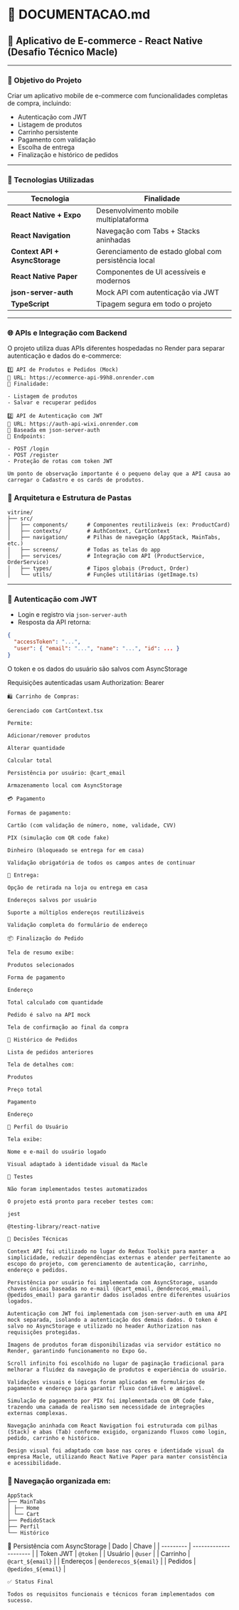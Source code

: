 # 📄 DOCUMENTACAO.md

## 🛒 Aplicativo de E-commerce - React Native (Desafio Técnico Macle)

---

### 📌 Objetivo do Projeto

Criar um aplicativo mobile de e-commerce com funcionalidades completas de compra, incluindo:

- Autenticação com JWT
- Listagem de produtos
- Carrinho persistente
- Pagamento com validação
- Escolha de entrega
- Finalização e histórico de pedidos

---

### 🧱 Tecnologias Utilizadas

| Tecnologia                     | Finalidade                                            |
| ------------------------------ | ----------------------------------------------------- |
| **React Native + Expo**        | Desenvolvimento mobile multiplataforma                |
| **React Navigation**           | Navegação com Tabs + Stacks aninhadas                 |
| **Context API + AsyncStorage** | Gerenciamento de estado global com persistência local |
| **React Native Paper**         | Componentes de UI acessíveis e modernos               |
| **json-server-auth**           | Mock API com autenticação via JWT                     |
| **TypeScript**                 | Tipagem segura em todo o projeto                      |

---

### 🌐 APIs e Integração com Backend

O projeto utiliza duas APIs diferentes hospedadas no Render para separar autenticação e dados do e-commerce:

```text
1️⃣ API de Produtos e Pedidos (Mock)
🔹 URL: https://ecommerce-api-99h8.onrender.com
🔹 Finalidade:

- Listagem de produtos
- Salvar e recuperar pedidos

2️⃣ API de Autenticação com JWT
🔹 URL: https://auth-api-wixi.onrender.com
🔹 Baseada em json-server-auth
🔹 Endpoints:

- POST /login
- POST /register
- Proteção de rotas com token JWT

Um ponto de observação importante é o pequeno delay que a API causa ao carregar o Cadastro e os cards de produtos.
```

### 🧱 Arquitetura e Estrutura de Pastas

```text
vitrine/
├── src/
│   ├── components/      # Componentes reutilizáveis (ex: ProductCard)
│   ├── contexts/        # AuthContext, CartContext
│   ├── navigation/      # Pilhas de navegação (AppStack, MainTabs, etc.)
│   ├── screens/         # Todas as telas do app
│   ├── services/        # Integração com API (ProductService, OrderService)
│   ├── types/           # Tipos globais (Product, Order)
│   └── utils/           # Funções utilitárias (getImage.ts)
```

---

### 🔐 Autenticação com JWT

- Login e registro via `json-server-auth`
- Resposta da API retorna:

```json
{
  "accessToken": "...",
  "user": { "email": "...", "name": "...", "id": ... }
}
```

O token e os dados do usuário são salvos com AsyncStorage

Requisições autenticadas usam Authorization: Bearer <token>

```text
🛍️ Carrinho de Compras:

Gerenciado com CartContext.tsx

Permite:

Adicionar/remover produtos

Alterar quantidade

Calcular total

Persistência por usuário: @cart_email

Armazenamento local com AsyncStorage
```

```text
💳 Pagamento

Formas de pagamento:

Cartão (com validação de número, nome, validade, CVV)

PIX (simulação com QR code fake)

Dinheiro (bloqueado se entrega for em casa)

Validação obrigatória de todos os campos antes de continuar
```

```text
🚚 Entrega:

Opção de retirada na loja ou entrega em casa

Endereços salvos por usuário

Suporte a múltiplos endereços reutilizáveis

Validação completa do formulário de endereço
```

```text
📦 Finalização do Pedido

Tela de resumo exibe:

Produtos selecionados

Forma de pagamento

Endereço

Total calculado com quantidade

Pedido é salvo na API mock

Tela de confirmação ao final da compra
```

```text
📜 Histórico de Pedidos

Lista de pedidos anteriores

Tela de detalhes com:

Produtos

Preço total

Pagamento

Endereço
```

```text
👤 Perfil do Usuário

Tela exibe:

Nome e e-mail do usuário logado

Visual adaptado à identidade visual da Macle
```

```text
🧪 Testes

Não foram implementados testes automatizados

O projeto está pronto para receber testes com:

jest

@testing-library/react-native
```

```text
📌 Decisões Técnicas

Context API foi utilizado no lugar do Redux Toolkit para manter a simplicidade, reduzir dependências externas e atender perfeitamente ao escopo do projeto, com gerenciamento de autenticação, carrinho, endereço e pedidos.

Persistência por usuário foi implementada com AsyncStorage, usando chaves únicas baseadas no e-mail (@cart_email, @enderecos_email, @pedidos_email) para garantir dados isolados entre diferentes usuários logados.

Autenticação com JWT foi implementada com json-server-auth em uma API mock separada, isolando a autenticação dos demais dados. O token é salvo no AsyncStorage e utilizado no header Authorization nas requisições protegidas.

Imagens de produtos foram disponibilizadas via servidor estático no Render, garantindo funcionamento no Expo Go.

Scroll infinito foi escolhido no lugar de paginação tradicional para melhorar a fluidez da navegação de produtos e experiência do usuário.

Validações visuais e lógicas foram aplicadas em formulários de pagamento e endereço para garantir fluxo confiável e amigável.

Simulação de pagamento por PIX foi implementada com QR Code fake, trazendo uma camada de realismo sem necessidade de integrações externas complexas.

Navegação aninhada com React Navigation foi estruturada com pilhas (Stack) e abas (Tab) conforme exigido, organizando fluxos como login, pedido, carrinho e histórico.

Design visual foi adaptado com base nas cores e identidade visual da empresa Macle, utilizando React Native Paper para manter consistência e acessibilidade.

```

### 🧭 Navegação organizada em:

```text
AppStack
├── MainTabs
│ ├── Home
│ └── Cart
├── PedidoStack
├── Perfil
└── Histórico
```

💾 Persistência com AsyncStorage
| Dado | Chave |
| --------- | --------------------- |
| Token JWT | `@token` |
| Usuário | `@user` |
| Carrinho | `@cart_${email}` |
| Endereços | `@enderecos_${email}` |
| Pedidos | `@pedidos_${email}` |

```text
✅ Status Final

Todos os requisitos funcionais e técnicos foram implementados com sucesso.
```
